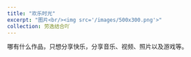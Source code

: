 ```yaml
---
title: "欢乐时光"
excerpt: "图片<br/><img src='/images/500x300.png'>"
collection: 劳逸结合吖
---
```


哪有什么作品，只想分享快乐，分享音乐、视频、照片以及游戏等。         
